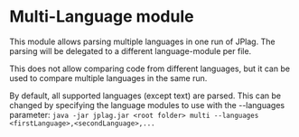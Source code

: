 # Multi-Language module

This module allows parsing multiple languages in one run of JPlag. The parsing will be delegated to a different language-module per file.

This does not allow comparing code from different languages, but it can be used to compare multiple languages in the same run.

By default, all supported languages (except text) are parsed. This can be changed by specifying the language modules to use with the --languages parameter: `java -jar jplag.jar <root folder> multi --languages <firstLanguage>,<secondLanguage>,...`

